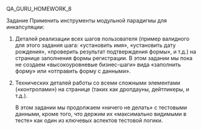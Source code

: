 QA_GURU_HOMEWORK_8

Задание
Применить инструменты модульной парадигмы для инкапсуляции:

1. Деталей реализации всех шагов пользователя (пример валидного для этого задания шага: 
   «установить имя», «установить дату рождения», «проверить результат подтверждения формы», и т.д.) 
   на странице заполнения формы регистрации. В этом задании мы пока не создаем «высокоуровневые бизнес-шаги» 
   вида «заполнить форму» или «отправить форму с данными».

2. Технических деталей работы со всеми сложными элементами («контролами») на странице (таких как дропдауны, дейтпикеры, и т.д.).



   В этом задании мы продолжаем «ничего не делать» c тестовыми данными, кроме того, что держим их «максимально видимыми 
в тесте» как один из ключевых аспектов тестовой логики.